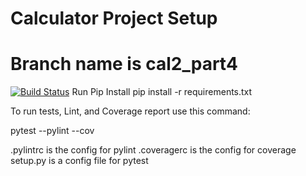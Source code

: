 #  Calculator Project Setup
# Branch name is cal2_part4
[![Build Status](https://app.travis-ci.com/SuchiKhare/calc2.svg?branch=cal2_part4)](https://app.travis-ci.com/SuchiKhare/calc2)
Run Pip Install
pip install -r requirements.txt

To run tests, Lint, and Coverage report use this command:

pytest  --pylint --cov

.pylintrc is the config for pylint
.coveragerc is the config for coverage
setup.py is a config file for pytest
